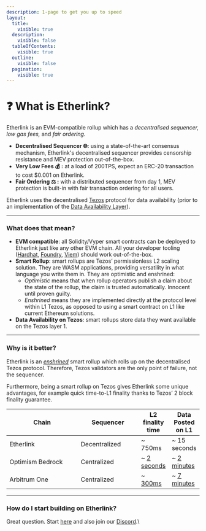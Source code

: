 ```yaml
---
description: 1-page to get you up to speed
layout:
  title:
    visible: true
  description:
    visible: false
  tableOfContents:
    visible: true
  outline:
    visible: false
  pagination:
    visible: true
---
```


# ❓ What is Etherlink?

Etherlink is an EVM-compatible rollup which has a _decentralised sequencer, low gas fees,_ and _fair ordering._&#x20;

* **Decentralised Sequencer 🌐:** using a state-of-the-art consensus mechanism, Etherlink's decentralised sequencer provides censorship resistance and MEV protection out-of-the-box.
* **Very Low Fees  💰 :** at a load of 200TPS, expect an ERC-20 transaction to cost $0.001 on Etherlink.
* **Fair Ordering ⚖️ :** with a distributed sequencer from day 1, MEV protection is built-in with fair transaction ordering for all users.

Etherlink uses the decentralised [Tezos](https://tezos.com) protocol for data availability (prior to an implementation of the [Data Availability Layer](https://spotlight.tezos.com/data-availability-layer-dal-what-is-it-all-about/)).

***

### What does that mean?

* **EVM compatible**: all Solidity/Vyper smart contracts can be deployed to Etherlink just like any other EVM chain. All your developer tooling ([Hardhat](https://hardhat.org/), [Foundry](https://book.getfoundry.sh/), [Viem](https://viem.sh)) should work out-of-the-box.&#x20;
* **Smart Rollup**: smart rollups are Tezos’ permissionless L2 scaling solution. They are WASM applications, providing versatility in what language you write them in. They are optimistic and enshrined:
  * _Optimistic_ means that when rollup operators publish a claim about the state of the rollup, the claim is trusted automatically. Innocent until proven guilty.
  * _Enshrined_ means they are implemented directly at the protocol level within L1 Tezos, as opposed to using a smart contract on L1 like current Ethereum solutions.
* **Data Availability on Tezos**: smart rollups store data they want available on the Tezos layer 1.

***

### Why is it better?

Etherlink is an [_enshrined_](https://research-development.nomadic-labs.com/smart-rollups-are-coming.html#enshrined-what) smart rollup which rolls up on the decentralised Tezos protocol. Therefore, Tezos validators are the only point of failure, not the sequencer.

Furthermore, being a smart rollup on Tezos gives Etherlink some unique advantages, for example quick time-to-L1 finality thanks to Tezos’ 2 block finality guarantee.

<table><thead><tr><th width="170">Chain</th><th width="141.33333333333331">Sequencer</th><th>L2 finality time</th><th>Data Posted on L1</th></tr></thead><tbody><tr><td>Etherlink</td><td>Decentralized</td><td>~ 750ms</td><td>~ 15 seconds</td></tr><tr><td>Optimism Bedrock</td><td>Centralized</td><td>~ <a href="https://community.optimism.io/docs/developers/build/differences/#blocks">2 seconds</a></td><td>~ <a href="https://optimistic.etherscan.io/batches">2 minutes</a></td></tr><tr><td>Arbitrum One</td><td>Centralized</td><td>~ <a href="https://arbiscan.io/">300ms</a></td><td>~ <a href="https://arbiscan.io/batches">7 minutes</a></td></tr></tbody></table>

***

### How do I start building on Etherlink?

Great question. Start [here](broken-reference) and also join our [Discord](https://discord.gg/etherlink).\

